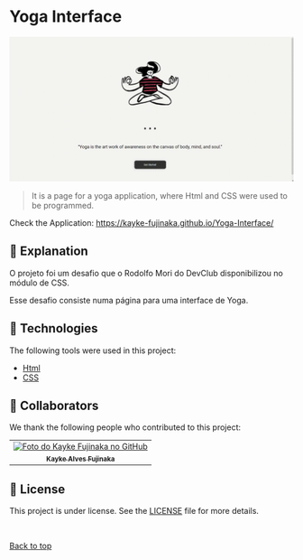 # Yoga Interface

<img src="./assets/img/gif.gif" alt="Gif do Teste">

>  It is a page for a yoga application, where Html and CSS were used to be programmed.

Check the Application: https://kayke-fujinaka.github.io/Yoga-Interface/
## :page_facing_up: Explanation

O projeto foi um desafio que o Rodolfo Mori do DevClub disponibilizou no módulo de CSS.

Esse desafio consiste numa página para uma interface de Yoga.
## :rocket: Technologies ##

The following tools were used in this project:

- [Html](https://developer.mozilla.org/pt-BR/docs/Web/HTML/Element/html/)  
- [CSS](https://developer.mozilla.org/pt-BR/docs/Web/CSS)  
## 🤝 Collaborators

We thank the following people who contributed to this project:

<table>
  <tr>
    <td align="center">
      <a href="#">
        <img src="https://avatars.githubusercontent.com/u/98772000?s=400&u=80de9af672be7f75cc7a546838552cf63d5b82fe&v=4" width="140px;" alt="Foto do Kayke Fujinaka no GitHub"/><br>
        <sub>
          <b>Kayke Alves Fujinaka</b>
        </sub>
      </a>
    </td>
  </tr>
</table>

## 📝 License

This project is under license. See the [LICENSE](LICENSE.md) file for more details.

&#xa0;

<a href="#top">Back to top</a>
